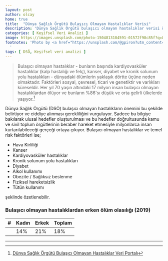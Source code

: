 ```yaml
---
layout: post
author: olcay
home: true
title:  "Dünya Sağlık Örgütü Bulaşıcı Olmayan Hastalıklar Verisi"
description: 'Dünya Sağlık Örgütü bulaşıcı olmayan hastalıklar verisi üzerinde yapılmış keşifsel veri analiz çalışması.'
categories: [ Keşifsel Veri Analizi ]
image: https://images.unsplash.com/photo-1504813184591-01572f98c85f?q=80&w=2071&auto=format&fit=crop&ixlib=rb-4.0.3&ixid=M3wxMjA3fDB8MHxwaG90by1wYWdlfHx8fGVufDB8fHx8fA%3D%3D
footnotes: 'Photo by <a href="https://unsplash.com/@gpiron?utm_content=creditCopyText&utm_medium=referral&utm_source=unsplash">Piron Guillaume</a> on <a href="https://unsplash.com/photos/medical-professionals-working-U4FyCp3-KzY?utm_content=creditCopyText&utm_medium=referral&utm_source=unsplash">Unsplash</a>
  '
tags: [ DSÖ, Keşifsel veri analizi ]
---
```


> Bulaşıcı olmayan hastalıklar - bunların başında kardiyovasküler hastalıklar (kalp hastalığı ve felç), kanser, diyabet ve kronik solunum yolu hastalıkları - dünyadaki ölümlerin yaklaşık dörtte üçüne neden olmaktadır. Faktörleri sosyal, çevresel, ticari ve genetiktir ve varlıkları küreseldir. Her yıl 70 yaşın altındaki 17 milyon insan bulaşıcı olmayan hastalıklardan ölüyor ve bunların %86'sı düşük ve orta gelirli ülkelerde yaşıyor.[^1]

Dünya Sağlık Örgütü (DSÖ) bulaşıcı olmayan hastalıkların önemini bu şekilde belirtiyor ve ciddiye alınması gerekliliğini vurguluyor. Sadece bu bilgiye bakılarak ulusal hedefler oluşturulması ve bu hedefler doğrultusunda kamu ve sivil toplum örgütlerinin beraber hareket etmesiyle milyonlarca insan kurtarılabileceği gerçeği ortaya çıkıyor. Bulaşıcı olmayan hastalıklar ve temel risk faktörleri ise; 

* Hava Kirliliği
* Kanser
* Kardiyovasküler hastalıklar 
* Kronik solunum yolu hastalıkları 
* Diyabet
* Alkol kullanımı
* Obezite / Sağlıksız beslenme
* Fiziksel hareketsizlik
* Tütün kullanımı
  
şeklinde özetlenebilir.

### Bulaşıcı olmayan hastalıklardan erken ölüm olasılığı (2019)

<table class="table">
  <thead>
    <tr>
      <th scope="col">#</th>
      <th scope="col">Kadın</th>
      <th scope="col">Erkek</th>
      <th scope="col">Toplam</th>
    </tr>
  </thead>
  <tbody>
    <tr>
      <th scope="row"></th>
      <td>14%</td>
      <td>21%</td>
      <td>18%</td>
    </tr>
  </tbody>
</table>

---

[^1]: [Dünya Sağlık Örgütü Bulaşıcı Olmayan Hastalıklar Veri Portalı](https://ncdportal.org/) 